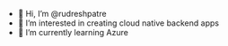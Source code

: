 - 👋 Hi, I’m @rudreshpatre
- 👀 I’m interested in creating cloud native backend apps
- 🌱 I’m currently learning Azure 



<!---
rudreshpatre/rudreshpatre is a ✨ special ✨ repository because its `README.md` (this file) appears on your GitHub profile.
You can click the Preview link to take a look at your changes.
--->
